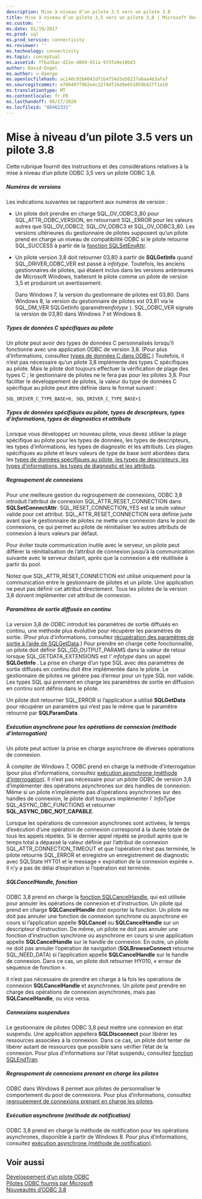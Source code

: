 ```yaml
---
description: Mise à niveau d’un pilote 3.5 vers un pilote 3.8
title: Mise à niveau d’un pilote 3,5 vers un pilote 3,8 | Microsoft Docs
ms.custom: ''
ms.date: 01/19/2017
ms.prod: sql
ms.prod_service: connectivity
ms.reviewer: ''
ms.technology: connectivity
ms.topic: conceptual
ms.assetid: ffba36ac-d22e-40b9-911a-973fa9e10bd3
author: David-Engel
ms.author: v-daenge
ms.openlocfilehash: ac140c92b4042df1b4754d3a56237a6aa4b3afaf
ms.sourcegitcommit: e700497f962e4c2274df16d9e651059b42ff1a10
ms.translationtype: MT
ms.contentlocale: fr-FR
ms.lasthandoff: 08/17/2020
ms.locfileid: "88461331"
---
```

# <a name="upgrading-a-35-driver-to-a-38-driver"></a>Mise à niveau d’un pilote 3.5 vers un pilote 3.8
Cette rubrique fournit des instructions et des considérations relatives à la mise à niveau d’un pilote ODBC 3,5 vers un pilote ODBC 3,8.  
  
##### <a name="version-numbers"></a>Numéros de versions  
 Les indications suivantes se rapportent aux numéros de version :  
  
-   Un pilote doit prendre en charge SQL_OV_ODBC3_80 pour SQL_ATTR_ODBC_VERSION, en retournant SQL_ERROR pour les valeurs autres que SQL_OV_ODBC2, SQL_OV_ODBC3 et SQL_OV_ODBC3_80. Les versions ultérieures du gestionnaire de pilotes supposent qu’un pilote prend en charge un niveau de compatibilité ODBC si le pilote retourne SQL_SUCCESS à partir de la [fonction SQLSetEnvAttr](../../../odbc/reference/syntax/sqlsetenvattr-function.md).  
  
-   Un pilote version 3,8 doit retourner 03,80 à partir de **SQLGetInfo** quand SQL_DRIVER_ODBC_VER est passé à *infotype*. Toutefois, les anciens gestionnaires de pilotes, qui étaient inclus dans les versions antérieures de Microsoft Windows, traiteront le pilote comme un pilote de version 3,5 et produiront un avertissement.  
  
     Dans Windows 7, la version du gestionnaire de pilotes est 03,80. Dans Windows 8, la version du gestionnaire de pilotes est 03,81 via le SQL_DM_VER SQLGetInfo (paramètre*infotype* ). SQL_ODBC_VER signale la version de 03,80 dans Windows 7 et Windows 8.  
  
##### <a name="driver-specific-c-data-types"></a>Types de données C spécifiques au pilote  
 Un pilote peut avoir des types de données C personnalisés lorsqu’il fonctionne avec une application ODBC de version 3,8. (Pour plus d’informations, consultez [types de données C dans ODBC](../../../odbc/reference/develop-app/c-data-types-in-odbc.md).) Toutefois, il n’est pas nécessaire qu’un pilote 3,8 implémente des types C spécifiques au pilote. Mais le pilote doit toujours effectuer la vérification de plage des types C ; le gestionnaire de pilotes ne le fera pas pour les pilotes 3,8. Pour faciliter le développement de pilotes, la valeur du type de données C spécifique au pilote peut être définie dans le format suivant :  
  
```  
SQL_DRIVER_C_TYPE_BASE+0, SQL_DRIVER_C_TYPE_BASE+1  
```  
  
##### <a name="driver-specific-data-types-descriptor-types-information-types-diagnostic-types-and-attributes"></a>Types de données spécifiques au pilote, types de descripteurs, types d’informations, types de diagnostics et attributs  
 Lorsque vous développez un nouveau pilote, vous devez utiliser la plage spécifique au pilote pour les types de données, les types de descripteurs, les types d’informations, les types de diagnostic et les attributs. Les plages spécifiques au pilote et leurs valeurs de type de base sont abordées dans les [types de données spécifiques au pilote, les types de descripteurs, les types d’informations, les types de diagnostic et les attributs](../../../odbc/reference/develop-app/driver-specific-data-types-descriptor-information-diagnostic.md).  
  
##### <a name="connection-pooling"></a>Regroupement de connexions  
 Pour une meilleure gestion du regroupement de connexions, ODBC 3,8 introduit l’attribut de connexion SQL_ATTR_RESET_CONNECTION dans **SQLSetConnectAttr**. SQL_RESET_CONNECTION_YES est la seule valeur valide pour cet attribut. SQL_ATTR_RESET_CONNECTION sera définie juste avant que le gestionnaire de pilotes ne mette une connexion dans le pool de connexions, ce qui permet au pilote de réinitialiser les autres attributs de connexion à leurs valeurs par défaut.  
  
 Pour éviter toute communication inutile avec le serveur, un pilote peut différer la réinitialisation de l’attribut de connexion jusqu’à la communication suivante avec le serveur distant, après que la connexion a été réutilisée à partir du pool.  
  
 Notez que SQL_ATTR_RESET_CONNECTION est utilisé uniquement pour la communication entre le gestionnaire de pilotes et un pilote. Une application ne peut pas définir cet attribut directement. Tous les pilotes de la version 3,8 doivent implémenter cet attribut de connexion.  
  
##### <a name="streamed-output-parameters"></a>Paramètres de sortie diffusés en continu  
 La version 3,8 de ODBC introduit les paramètres de sortie diffusés en continu, une méthode plus évolutive pour récupérer les paramètres de sortie. (Pour plus d’informations, consultez [récupération des paramètres de sortie à l’aide de SQLGetData](../../../odbc/reference/develop-app/retrieving-output-parameters-using-sqlgetdata.md).) Pour prendre en charge cette fonctionnalité, un pilote doit définir SQL_GD_OUTPUT_PARAMS dans la valeur de retour lorsque SQL_GETDATA_EXTENSIONS est l' *infotype* dans un appel **SQLGetInfo** . La prise en charge d’un type SQL avec des paramètres de sortie diffusés en continu doit être implémentée dans le pilote. Le gestionnaire de pilotes ne génère pas d’erreur pour un type SQL non valide. Les types SQL qui prennent en charge les paramètres de sortie en diffusion en continu sont définis dans le pilote.  
  
 Un pilote doit retourner SQL_ERROR si l’application a utilisé **SQLGetData** pour récupérer un paramètre qui n’est pas le même que le paramètre retourné par **SQLParamData**.  
  
##### <a name="asynchronous-execution-for-connection-operations-polling-method"></a>Exécution asynchrone pour les opérations de connexion (méthode d’interrogation)  
 Un pilote peut activer la prise en charge asynchrone de diverses opérations de connexion.  
  
 À compter de Windows 7, ODBC prend en charge la méthode d’interrogation (pour plus d’informations, consultez [exécution asynchrone (méthode d’interrogation)](../../../odbc/reference/develop-app/asynchronous-execution-polling-method.md). Il n’est pas nécessaire pour un pilote ODBC de version 3,8 d’implémenter des opérations asynchrones sur des handles de connexion. Même si un pilote n’implémente pas d’opérations asynchrones sur des handles de connexion, le pilote doit toujours implémenter l' *InfoType* SQL_ASYNC_DBC_FUNCTIONS et retourner **SQL_ASYNC_DBC_NOT_CAPABLE**.  
  
 Lorsque les opérations de connexion asynchrones sont activées, le temps d’exécution d’une opération de connexion correspond à la durée totale de tous les appels répétés. Si le dernier appel répété se produit après que le temps total a dépassé la valeur définie par l’attribut de connexion SQL_ATTR_CONNECTION_TIMEOUT et que l’opération n’est pas terminée, le pilote retourne SQL_ERROR et enregistre un enregistrement de diagnostic avec SQLState HYT01 et le message « expiration de la connexion expirée ». Il n’y a pas de délai d’expiration si l’opération est terminée.  
  
##### <a name="sqlcancelhandle-function"></a>SQLCancelHandle, fonction  
 ODBC 3,8 prend en charge la [fonction SQLCancelHandle](../../../odbc/reference/syntax/sqlcancelhandle-function.md), qui est utilisée pour annuler les opérations de connexion et d’instruction. Un pilote qui prend en charge **SQLCancelHandle** doit exporter la fonction. Un pilote ne doit pas annuler une fonction de connexion synchrone ou asynchrone en cours si l’application appelle **SQLCancel** ou **SQLCancelHandle** sur un descripteur d’instruction. De même, un pilote ne doit pas annuler une fonction d’instruction synchrone ou asynchrone en cours si une application appelle **SQLCancelHandle** sur le handle de connexion. En outre, un pilote ne doit pas annuler l’opération de navigation (**SQLBrowseConnect** retourne SQL_NEED_DATA) si l’application appelle **SQLCancelHandle** sur le handle de connexion. Dans ce cas, un pilote doit retourner HY010, « erreur de séquence de fonction ».  
  
 Il n’est pas nécessaire de prendre en charge à la fois les opérations de connexion **SQLCancelHandle** et asynchrones. Un pilote peut prendre en charge des opérations de connexion asynchrones, mais pas **SQLCancelHandle**, ou vice versa.  
  
##### <a name="suspended-connections"></a>Connexions suspendues  
 Le gestionnaire de pilotes ODBC 3,8 peut mettre une connexion en état suspendu. Une application appellera **SQLDisconnect** pour libérer les ressources associées à la connexion. Dans ce cas, un pilote doit tenter de libérer autant de ressources que possible sans vérifier l’état de la connexion. Pour plus d’informations sur l’état suspendu, consultez [fonction SQLEndTran](../../../odbc/reference/syntax/sqlendtran-function.md).  
  
##### <a name="driver-aware-connection-pooling"></a>Regroupement de connexions prenant en charge les pilotes  
 ODBC dans Windows 8 permet aux pilotes de personnaliser le comportement du pool de connexions. Pour plus d’informations, consultez [regroupement de connexions prenant en charge les pilotes](../../../odbc/reference/develop-app/driver-aware-connection-pooling.md).  
  
##### <a name="asynchronous-execution-notification-method"></a>Exécution asynchrone (méthode de notification)  
 ODBC 3,8 prend en charge la méthode de notification pour les opérations asynchrones, disponible à partir de Windows 8. Pour plus d’informations, consultez [exécution asynchrone (méthode de notification)](../../../odbc/reference/develop-app/asynchronous-execution-notification-method.md).  
  
## <a name="see-also"></a>Voir aussi  
 [Développement d’un pilote ODBC](../../../odbc/reference/develop-driver/developing-an-odbc-driver.md)   
 [Pilotes ODBC fournis par Microsoft](../../../odbc/microsoft/microsoft-supplied-odbc-drivers.md)   
 [Nouveautés d’ODBC 3.8](../../../odbc/reference/what-s-new-in-odbc-3-8.md)
